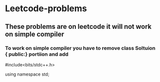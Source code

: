 ﻿# Leetcode-problems
##  These problems are on leetcode it will  not work on simple compiler 
### To work on simple compiler you have to remove class Soltuion { public:} portiion and add
#include<bits/stdc++.h>

using namespace std;
 
